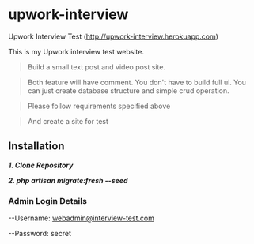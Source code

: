 # upwork-interview
Upwork Interview Test (http://upwork-interview.herokuapp.com)

This is my Upwork interview test website.
>Build a small text post and video post site.

>Both feature will have comment. You don't have to build full ui. You can just create database structure and simple crud operation.

>Please follow requirements specified above

>And create a site for test

## Installation

***1. Clone Repository***

***2. php artisan migrate:fresh --seed***

### Admin Login Details

--Username: webadmin@interview-test.com

--Password: secret
